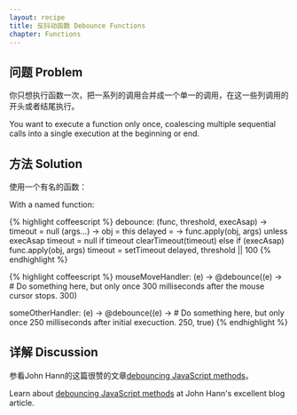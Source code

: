 ```yaml
---
layout: recipe
title: 反抖动函数 Debounce Functions
chapter: Functions
---
```

## 问题 Problem

你只想执行函数一次，把一系列的调用合并成一个单一的调用，在这一些列调用的开头或者结尾执行。

You want to execute a function only once, coalescing multiple sequential calls into a single execution at the beginning or end.

## 方法 Solution

使用一个有名的函数：

With a named function:

{% highlight coffeescript %}
debounce: (func, threshold, execAsap) ->
  timeout = null
  (args...) ->
    obj = this
    delayed = ->
      func.apply(obj, args) unless execAsap
      timeout = null
    if timeout
      clearTimeout(timeout)
    else if (execAsap)
      func.apply(obj, args)
    timeout = setTimeout delayed, threshold || 100
{% endhighlight %}

{% highlight coffeescript %}
mouseMoveHandler: (e) ->
  @debounce((e) ->
    # Do something here, but only once 300 milliseconds after the mouse cursor stops.
  300)

someOtherHandler: (e) ->
  @debounce((e) ->
    # Do something here, but only once 250 milliseconds after initial execuction.
  250, true)
{% endhighlight %}

## 详解 Discussion

参看John Hann的这篇很赞的文章[debouncing JavaScript methods](http://unscriptable.com/2009/03/20/debouncing-javascript-methods/)。

Learn about [debouncing JavaScript methods](http://unscriptable.com/2009/03/20/debouncing-javascript-methods/) at John Hann's excellent blog article.
